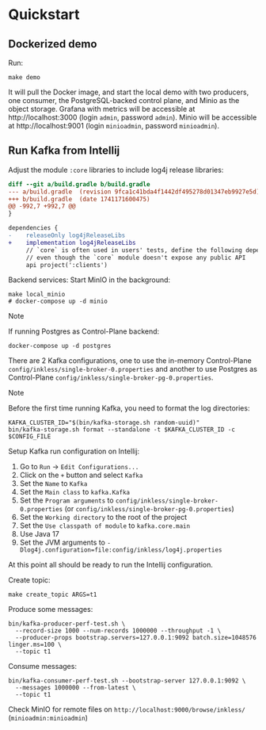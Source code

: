 # Quickstart

## Dockerized demo

Run:

```shell
make demo
```

It will pull the Docker image, and start the local demo with two producers, one consumer, the PostgreSQL-backed control plane, and Minio as the object storage. Grafana with metrics will be accessible at http://localhost:3000 (login `admin`, password `admin`). Minio will be accessible at http://localhost:9001 (login `minioadmin`, password `minioadmin`). 

## Run Kafka from Intellij

Adjust the module `:core` libraries to include log4j release libraries:

```diff
diff --git a/build.gradle b/build.gradle
--- a/build.gradle	(revision 9fca1c41bda4f1442df495278d01347eb9927e5d)
+++ b/build.gradle	(date 1741171600475)
@@ -992,7 +992,7 @@
}

dependencies {
-    releaseOnly log4jReleaseLibs
+    implementation log4jReleaseLibs
     // `core` is often used in users' tests, define the following dependencies as `api` for backwards compatibility
     // even though the `core` module doesn't expose any public API
     api project(':clients')
```

Backend services:
Start MinIO in the background:

```shell
make local_minio
# docker-compose up -d minio
```

> [!NOTE]
> If running Postgres as Control-Plane backend:
> ```shell
> docker-compose up -d postgres
> ```

There are 2 Kafka configurations, one to use the in-memory Control-Plane `config/inkless/single-broker-0.properties` and another to use Postgres as Control-Plane `config/inkless/single-broker-pg-0.properties`.

> [!NOTE]
> Before the first time running Kafka, you need to format the log directories:
> 
> ```shell
> KAFKA_CLUSTER_ID="$(bin/kafka-storage.sh random-uuid)"
> bin/kafka-storage.sh format --standalone -t $KAFKA_CLUSTER_ID -c $CONFIG_FILE
> ```

Setup Kafka run configuration on Intellij:

1. Go to `Run` -> `Edit Configurations...`
2. Click on the `+` button and select `Kafka`
3. Set the `Name` to `Kafka`
4. Set the `Main class` to `kafka.Kafka`
5. Set the `Program arguments` to `config/inkless/single-broker-0.properties` (or `config/inkless/single-broker-pg-0.properties`)
6. Set the `Working directory` to the root of the project
7. Set the `Use classpath of module` to `kafka.core.main`
8. Use Java 17
9. Set the JVM arguments to `-Dlog4j.configuration=file:config/inkless/log4j.properties`

At this point all should be ready to run the Intellij configuration.

Create topic:

```shell
make create_topic ARGS=t1
```

Produce some messages:

```shell
bin/kafka-producer-perf-test.sh \
  --record-size 1000 --num-records 1000000 --throughput -1 \
  --producer-props bootstrap.servers=127.0.0.1:9092 batch.size=1048576 linger.ms=100 \
  --topic t1
```

Consume messages:

```shell
bin/kafka-consumer-perf-test.sh --bootstrap-server 127.0.0.1:9092 \
  --messages 1000000 --from-latest \
  --topic t1
```

Check MinIO for remote files on `http://localhost:9000/browse/inkless/` (`minioadmin:minioadmin`)
